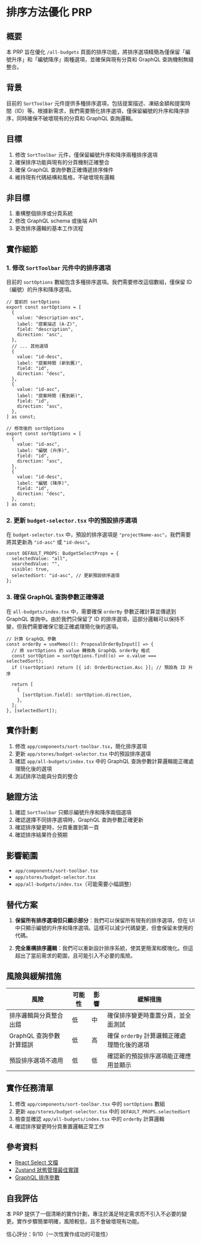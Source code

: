 # 排序方法優化 PRP

## 概要

本 PRP 旨在優化 `/all-budgets` 頁面的排序功能，將排序選項精簡為僅保留「編號升序」和「編號降序」兩種選項，並確保與現有分頁和 GraphQL 查詢機制無縫整合。

## 背景

目前的 `SortToolbar` 元件提供多種排序選項，包括提案描述、凍結金額和提案時間（ID）等。根據新需求，我們需要簡化排序選項，僅保留編號的升序和降序排序，同時確保不破壞現有的分頁和 GraphQL 查詢邏輯。

## 目標

1. 修改 `SortToolbar` 元件，僅保留編號升序和降序兩種排序選項
2. 確保排序功能與現有的分頁機制正確整合
3. 確保 GraphQL 查詢參數正確傳遞排序條件
4. 維持現有代碼結構和風格，不破壞現有邏輯

## 非目標

1. 重構整個排序或分頁系統
2. 修改 GraphQL schema 或後端 API
3. 更改排序邏輯的基本工作流程

## 實作細節

### 1. 修改 `SortToolbar` 元件中的排序選項

目前的 `sortOptions` 數組包含多種排序選項。我們需要修改這個數組，僅保留 ID（編號）的升序和降序選項。

```tsx
// 當前的 sortOptions
export const sortOptions = [
  {
    value: "description-asc",
    label: "提案描述 (A-Z)",
    field: "description",
    direction: "asc",
  },
  // ... 其他選項
  {
    value: "id-desc",
    label: "提案時間 (新到舊)",
    field: "id",
    direction: "desc",
  },
  {
    value: "id-asc",
    label: "提案時間 (舊到新)",
    field: "id",
    direction: "asc",
  },
] as const;

// 修改後的 sortOptions
export const sortOptions = [
  {
    value: "id-asc",
    label: "編號 (升序)",
    field: "id",
    direction: "asc",
  },
  {
    value: "id-desc",
    label: "編號 (降序)",
    field: "id",
    direction: "desc",
  },
] as const;
```

### 2. 更新 `budget-selector.tsx` 中的預設排序選項

在 `budget-selector.tsx` 中，預設的排序選項是 `"projectName-asc"`，我們需要將其更新為 `"id-asc"` 或 `"id-desc"`。

```tsx
const DEFAULT_PROPS: BudgetSelectProps = {
  selectedValue: "all",
  searchedValue: "",
  visible: true,
  selectedSort: "id-asc", // 更新預設排序選項
};
```

### 3. 確保 GraphQL 查詢參數正確傳遞

在 `all-budgets/index.tsx` 中，需要確保 `orderBy` 參數正確計算並傳遞到 GraphQL 查詢中。由於我們只保留了 ID 的排序選項，這部分邏輯可以保持不變，但我們需要確保它能正確處理簡化後的選項。

```tsx
// 計算 GraphQL 參數
const orderBy = useMemo((): ProposalOrderByInput[] => {
  // 將 sortOptions 的 value 轉換為 GraphQL orderBy 格式
  const sortOption = sortOptions.find((o) => o.value === selectedSort);
  if (!sortOption) return [{ id: OrderDirection.Asc }]; // 預設為 ID 升序

  return [
    {
      [sortOption.field]: sortOption.direction,
    },
  ];
}, [selectedSort]);
```

## 實作計劃

1. 修改 `app/components/sort-toolbar.tsx`，簡化排序選項
2. 更新 `app/stores/budget-selector.tsx` 中的預設排序選項
3. 確認 `app/all-budgets/index.tsx` 中的 GraphQL 查詢參數計算邏輯能正確處理簡化後的選項
4. 測試排序功能與分頁的整合

## 驗證方法

1. 確認 `SortToolbar` 只顯示編號升序和降序兩個選項
2. 確認選擇不同排序選項時，GraphQL 查詢參數正確更新
3. 確認排序變更時，分頁重置到第一頁
4. 確認排序結果符合預期

## 影響範圍

- `app/components/sort-toolbar.tsx`
- `app/stores/budget-selector.tsx`
- `app/all-budgets/index.tsx`（可能需要小幅調整）

## 替代方案

1. **保留所有排序選項但只顯示部分**：我們可以保留所有現有的排序選項，但在 UI 中只顯示編號的升序和降序選項。這樣可以減少代碼變更，但會保留未使用的代碼。

2. **完全重構排序邏輯**：我們可以重新設計排序系統，使其更簡潔和模塊化。但這超出了當前需求的範圍，且可能引入不必要的風險。

## 風險與緩解措施

| 風險 | 可能性 | 影響 | 緩解措施 |
|------|--------|------|----------|
| 排序邏輯與分頁整合出錯 | 低 | 中 | 確保排序變更時重置分頁，並全面測試 |
| GraphQL 查詢參數計算錯誤 | 低 | 高 | 確保 `orderBy` 計算邏輯正確處理簡化後的選項 |
| 預設排序選項不適用 | 低 | 低 | 確認新的預設排序選項能正確應用並顯示 |

## 實作任務清單

1. 修改 `app/components/sort-toolbar.tsx` 中的 `sortOptions` 數組
2. 更新 `app/stores/budget-selector.tsx` 中的 `DEFAULT_PROPS.selectedSort`
3. 檢查並確認 `app/all-budgets/index.tsx` 中的 `orderBy` 計算邏輯
4. 確認排序變更時分頁重置邏輯正常工作

## 參考資料

- [React Select 文檔](https://react-select.com/home)
- [Zustand 狀態管理最佳實踐](https://tkdodo.eu/blog/working-with-zustand)
- [GraphQL 排序參數](https://www.apollographql.com/docs/react/data/queries/#sorting)

## 自我評估

本 PRP 提供了一個清晰的實作計劃，專注於滿足特定需求而不引入不必要的變更。實作步驟簡單明確，風險較低，且不會破壞現有功能。

信心評分：9/10（一次性實作成功的可能性）
